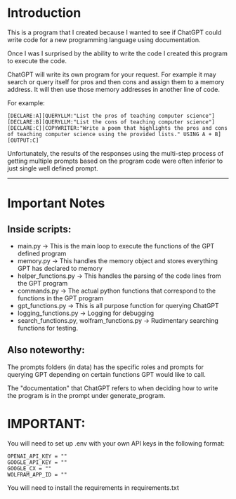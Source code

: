 # Introduction

This is a program that I created because I wanted to see if ChatGPT could write code for a new programming language using documentation.

Once I was I surprised by the ability to write the code I created this program to execute the code.

ChatGPT will write its own program for your request. For example it may search or query itself for pros and then cons and assign them to a memory address. It will then use those memory addresses in another line of code.

For example:
```
[DECLARE:A][QUERYLLM:"List the pros of teaching computer science"]
[DECLARE:B][QUERYLLM:"List the cons of teaching computer science"]
[DECLARE:C][COPYWRITER:"Write a poem that highlights the pros and cons of teaching computer science using the provided lists." USING A + B]
[OUTPUT:C]
```
Unfortunately, the results of the responses using the multi-step process of getting multiple prompts based on the program code were often inferior to just single well defined prompt.

-----
# Important Notes

## Inside scripts:

- main.py -> This is the main loop to execute the functions of the GPT defined program
- memory.py -> This handles the memory object and stores everything GPT has declared to memory
- helper_functions.py -> This handles the parsing of the code lines from the GPT program
- commands.py -> The actual python functions that correspond to the functions in the GPT program
- gpt_functions.py -> This is all purpose function for querying ChatGPT
- logging_functions.py -> Logging for debugging
- search_functions.py, wolfram_functions.py -> Rudimentary searching functions for testing.

## Also noteworthy:

The prompts folders (in data) has the specific roles and prompts for querying GPT depending on certain functions GPT would like to call.

The "documentation" that ChatGPT refers to when deciding how to write the program is in the prompt under generate_program.

# IMPORTANT:

You will need to set up .env with your own API keys in the following format:

```
OPENAI_API_KEY = ""
GOOGLE_API_KEY = ""
GOOGLE_CX = ""
WOLFRAM_APP_ID = ""
```
You will need to install the requirements in requirements.txt
